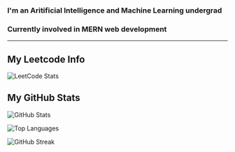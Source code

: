 
### I'm an Aritificial Intelligence and Machine Learning undergrad
### Currently involved in MERN web development 

---

## My Leetcode Info

![LeetCode Stats](https://leetcard.jacoblin.cool/ABHINDHIRA)

## My GitHub Stats
![GitHub Stats](https://github-readme-stats.vercel.app/api?username=ABHINDHIRAKP&show_icons=true&theme=radical)

![Top Languages](https://github-readme-stats.vercel.app/api/top-langs/?username=ABHINDHIRAKP&layout=compact)

![GitHub Streak](https://github-readme-streak-stats.herokuapp.com/?user=ABHINDHIRAKP)
<!--
**ABHINDHIRAKP/ABHINDHIRAKP** is a ✨ _special_ ✨ repository because its `README.md` (this file) appears on your GitHub profile.

Here are some ideas to get you started:

- 🔭 I’m currently working on ...
- 🌱 I’m currently learning ...
- 👯 I’m looking to collaborate on ...
- 🤔 I’m looking for help with ...
- 💬 Ask me about ...
- 📫 How to reach me: ...
- 😄 Pronouns: ...
- ⚡ Fun fact: ...
-->
